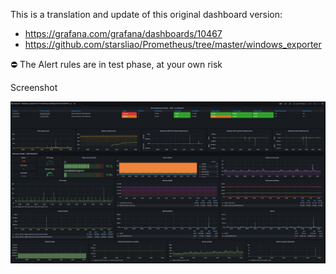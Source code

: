 



This is a translation and update of this original dashboard version:
- https://grafana.com/grafana/dashboards/10467
- https://github.com/starsliao/Prometheus/tree/master/windows_exporter

:no_entry: The Alert rules are in test phase, at your own risk

Screenshot

![](grafana_dashboard.PNG)